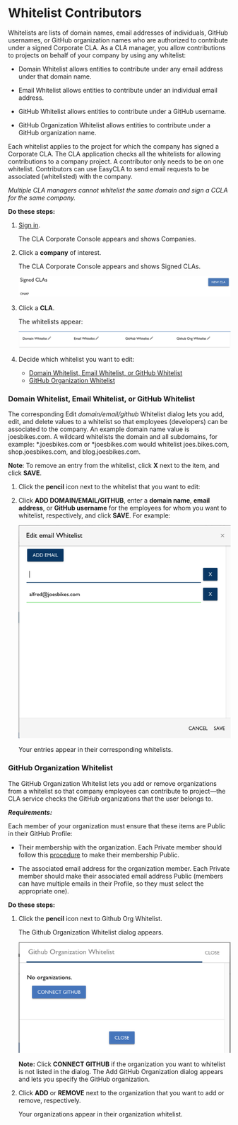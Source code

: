 # Whitelist Contributors

Whitelists are lists of domain names, email addresses of individuals, GitHub usernames, or GitHub organization names who are authorized to contribute under a signed Corporate CLA. As a CLA manager, you allow contributions to projects on behalf of your company by using any whitelist:

* Domain Whitelist allows entities to contribute under any email address under that domain name.

* Email Whitelist allows entities to contribute under an individual email address.

* GitHub Whitelist allows entities to contribute under a GitHub username.

* GitHub Organization Whitelist allows entities to contribute under a GitHub organization name.

Each whitelist applies to the project for which the company has signed a Corporate CLA. The CLA application checks all the whitelists for allowing contributions to a company project. A contributor only needs to be on one whitelist. Contributors can use EasyCLA to send email requests to be associated (whitelisted) with the company.

*Multiple CLA managers cannot whitelist the same domain and sign a CCLA for the same company.*

**Do these steps:**

1. [Sign in](Sign-In-to-the-CLA-Corporate-Console.md).

   The CLA Corporate Console appears and shows Companies.

1. Click a **company** of interest.

   The CLA Corporate Console appears and shows Signed CLAs.

   ![Signed CLAs](imgs/CLA-Signed-CLAs.png)

1. Click a **CLA**.

   The whitelists appear:

   ![Whitelists](imgs/CLA-Whitelists.png)

1. Decide which whitelist you want to edit:

    + [Domain Whitelist, Email Whitelist, or GitHub Whitelist](#domain-whitelist--email-whitelist--or-github-whitelist)
    + [GitHub Organization Whitelist](#github-organization-whitelist)

### Domain Whitelist, Email Whitelist, or GitHub Whitelist

The corresponding Edit *domain/email/github* Whitelist dialog lets you add, edit, and delete values to a whitelist so that employees (developers) can be associated to the company. An example domain name value is joesbikes.com. A wildcard whitelists the domain and all subdomains, for example: \*.joesbikes.com or *joesbikes.com would whitelist joes.bikes.com, shop.joesbikes.com, and blog.joesbikes.com.


**Note**: To remove an entry from the whitelist, click **X** next to the item, and click **SAVE**.

1. Click the **pencil** icon next to the whitelist that you want to edit:

1. Click **ADD DOMAIN/EMAIL/GITHUB**, enter a **domain name**, **email address**, or **GitHub username** for the employees for whom you want to whitelist, respectively, and  click **SAVE**. For example:

   ![Edit email Whitelist](imgs/CLA-Edit-email-Whitelist.png)

   Your entries appear in their corresponding whitelists.

### GitHub Organization Whitelist

The GitHub Organization Whitelist lets you add or remove organizations from a whitelist so that company employees can contribute to project—the CLA service checks the GitHub organizations that the user belongs to.

**_Requirements:_**

Each member of your organization must ensure that these items are Public in their GitHub Profile:

* Their membership with the organization. Each Private member should follow this [procedure](https://help.github.com/en/articles/publicizing-or-hiding-organization-membership) to make their membership Public.

* The associated email address for the organization member. Each Private member should make their associated email address Public (members can have multiple emails in their Profile, so they must select the appropriate one).

**Do these steps:**

1. Click the **pencil** icon next to Github Org Whitelist.

   The Github Organization Whitelist dialog appears.

   ![Github Organization Whitelist](imgs/CLA-GitHub-Organization-Whitelist-no-organizations.png)

   **Note:** Click **CONNECT GITHUB** if the organization you want to whitelist is not listed in the dialog. The Add GitHub Organization dialog appears and lets you specify the GitHub organization.

1. Click **ADD** or **REMOVE** next to the organization that you want to add or remove, respectively.

   Your organizations appear in their organization whitelist.